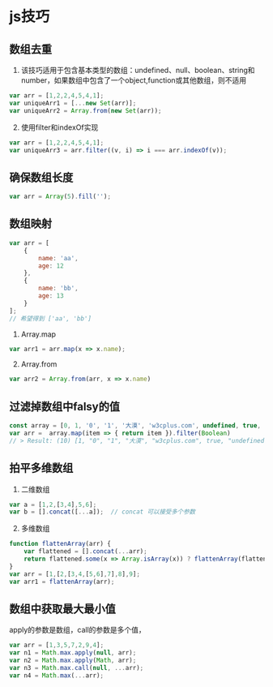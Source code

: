 # js技巧

## 数组去重

1. 该技巧适用于包含基本类型的数组：undefined、null、boolean、string和number，如果数组中包含了一个object,function或其他数组，则不适用

```javascript
var arr = [1,2,2,4,5,4,1];
var uniqueArr1 = [...new Set(arr)];
var uniqueArr2 = Array.from(new Set(arr));
```
2. 使用filter和indexOf实现

```javascript
var arr = [1,2,2,4,5,4,1];
var uniqueArr3 = arr.filter((v, i) => i === arr.indexOf(v));
```
## 确保数组长度

```javascript
var arr = Array(5).fill('');
```

## 数组映射

```javascript
var arr = [
    {
        name: 'aa',
        age: 12
    },
    {
        name: 'bb',
        age: 13
    }
];
// 希望得到 ['aa', 'bb']
```
1. Array.map

```javascript
var arr1 = arr.map(x => x.name);
```

2. Array.from

```javascript
var arr2 = Array.from(arr, x => x.name)
```

## 过滤掉数组中falsy的值

```javascript
const array = [0, 1, '0', '1', '大漠', 'w3cplus.com', undefined, true, false, null, 'undefined', 'null', NaN, 'NaN', '1' + 0];
var arr =  array.map(item => { return item }).filter(Boolean) 
// > Result: (10) [1, "0", "1", "大漠", "w3cplus.com", true, "undefined", "null", "NaN", "10"]；
```

## 拍平多维数组

1. 二维数组

```javascript
var a = [1,2,[3,4],5,6];
var b = [].concat([...a]);  // concat 可以接受多个参数
```

2. 多维数组

```javascript
function flattenArray(arr) {
    var flattened = [].concat(...arr);
    return flattened.some(x => Array.isArray(x)) ? flattenArray(flattened) : flattened;
}
var arr = [1,[2,[3,4,[5,6],7],8],9];
var arr1 = flattenArray(arr);
```

## 数组中获取最大最小值

apply的参数是数组，call的参数是多个值，

```javascript
var arr = [1,3,5,7,2,9,4];
var n1 = Math.max.apply(null, arr);
var n2 = Math.max.apply(Math, arr);
var n3 = Math.max.call(null, ...arr);
var n4 = Math.max(...arr);
```
